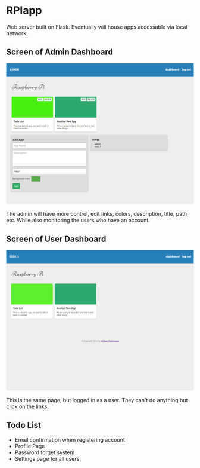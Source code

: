 # RPIapp

Web server built on Flask.
Eventually will house apps accessable via local network.

## Screen of Admin Dashboard
!["Admin Dashboard"](/e0odRdC.png)

The admin will have more control, edit links, colors, description, title, path, etc. While also monitoring the users who have an account.

## Screen of User Dashboard
!["User Dashboard"](/QtpI1Fp.png)

This is the same page, but logged in as a user. They can't do anything but click on the links.

## Todo List
* Email confirmation when registering account
* Profile Page
* Password forget system
* Settings page for all users


